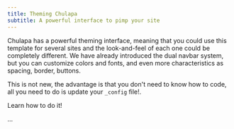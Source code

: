 ```yaml
---
title: Theming Chulapa
subtitle: A powerful interface to pimp your site
---
```


<span class="chulapa">Chulapa</span> has a powerful theming interface, meaning that you could use this template for several sites and the look-and-feel of each one could be completely different. We have already introduced the dual navbar system, but you can customize colors and fonts, and even more characteristics as spacing, border, buttons.

This is not new, the advantage is that you don't need to know how to code, all you need to do is update your `_config` file!.

Learn how to do it!

...